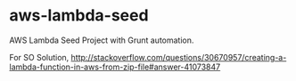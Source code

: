 # aws-lambda-seed
AWS Lambda Seed Project with Grunt automation.

For SO Solution,
http://stackoverflow.com/questions/30670957/creating-a-lambda-function-in-aws-from-zip-file#answer-41073847